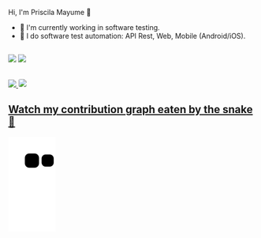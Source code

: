 Hi, I'm Priscila Mayume 👋

- 🐞 I'm currently working in software testing.
- 🌱 I do software test automation: API Rest, Web, Mobile (Android/iOS).

##

<div> 
  <a href="https://www.linkedin.com/in/priscilamayume/" target="_blank"><img src="https://img.shields.io/badge/-LinkedIn-%230077B5?style=for-the-badge&logo=linkedin&logoColor=white" target="_blank"></a>
  <a href="https://www.instagram.com/priscilamayume/" target="_blank"><img src="https://img.shields.io/badge/-Instagram-%23E4405F?style=for-the-badge&logo=instagram&logoColor=white" target="_blank"></a>
</div>

 ##
 
<div> 
  <a href="https://github.com/priscilaMayume">
  <img height="185cm" src="https://github-readme-stats.vercel.app/api/top-langs/?username=priscilaMayume&layout=compact&langs_count=10&theme=dracula&hide_progress=true"/> 
  <img style="border: 1px solid white; border-radius: 4px;" height="185px" src="https://github-readme-streak-stats.herokuapp.com/?user=priscilaMayume&theme=dracula">
</div>
 
 ##
 
 ## Watch my contribution graph eaten by the snake 🐍
 
  ![snake gif](https://github.com/priscilaMayume/priscilaMayume/blob/output/github-contribution-grid-snake.svg)
